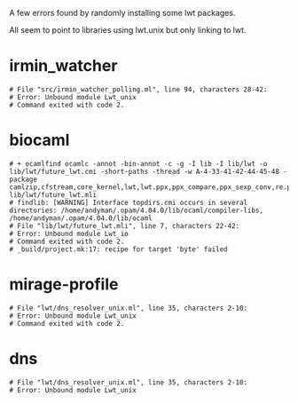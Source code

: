 A few errors found by randomly installing some lwt packages.

All seem to point to libraries using lwt.unix but only linking to lwt.

# irmin_watcher

```
# File "src/irmin_watcher_polling.ml", line 94, characters 28-42:
# Error: Unbound module Lwt_unix
# Command exited with code 2.
```

# biocaml

```
# + ocamlfind ocamlc -annot -bin-annot -c -g -I lib -I lib/lwt -o lib/lwt/future_lwt.cmi -short-paths -thread -w A-4-33-41-42-44-45-48 -package camlzip,cfstream,core_kernel,lwt,lwt.ppx,ppx_compare,ppx_sexp_conv,re.perl,uri,xmlm lib/lwt/future_lwt.mli
# findlib: [WARNING] Interface topdirs.cmi occurs in several directories: /home/andyman/.opam/4.04.0/lib/ocaml/compiler-libs, /home/andyman/.opam/4.04.0/lib/ocaml
# File "lib/lwt/future_lwt.mli", line 7, characters 22-42:
# Error: Unbound module Lwt_io
# Command exited with code 2.
# _build/project.mk:17: recipe for target 'byte' failed
```

# mirage-profile

```
# File "lwt/dns_resolver_unix.ml", line 35, characters 2-10:
# Error: Unbound module Lwt_unix
# Command exited with code 2.
```

# dns

```
# File "lwt/dns_resolver_unix.ml", line 35, characters 2-10:
# Error: Unbound module Lwt_unix
```

